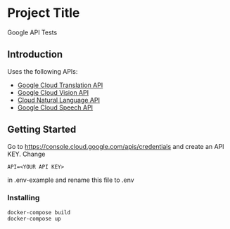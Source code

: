 # Project Title

Google API Tests

## Introduction

Uses the following APIs:

  * [Google Cloud Translation API](https://console.cloud.google.com/apis/library/language.googleapis.com)
  * [Google Cloud Vision API](https://console.cloud.google.com/apis/library/vision.googleapis.com/)
  * [Cloud Natural Language API](https://console.cloud.google.com/apis/library/language.googleapis.com)
  * [Google Cloud Speech API](https://console.cloud.google.com/apis/library/language.googleapis.com)

## Getting Started

Go to https://console.cloud.google.com/apis/credentials and create an API KEY. Change
```
API=<YOUR API KEY>
```
in .env-example and rename this file to .env

### Installing

```
docker-compose build
docker-compose up
```
